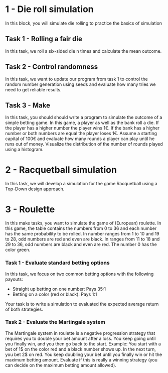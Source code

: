 # 1 - Die roll simulation  
In this block, you will simulate die rolling to practice the basics of simulation

## Task 1 - Rolling a fair die
In this task, we roll a six-sided die n times and calculate the mean outcome.

## Task 2 - Control randomness 
In this task, we want to update our program from task 1 to control the random number generation using seeds and evaluate how many tries we need to get reliable results.

## Task 3 - Make
In this task, you should should write a program to simulate the outcome of a simple betting game. In this game, a player as well as the bank roll a die. If the player has a higher number the player wins 1€. If the bank has a higher number or both numbers are equal the player loses 1€. Assume a starting capital of 100€ and evaluate how many rounds a player can play until he runs out of money. Visualize the distribution of the number of rounds played using a histogram.

# 2 - Racquetball simulation
In this task, we will develop a simulation for the game Racquetball using a Top-Down design approach.

# 3 - Roulette
In this make tasks, you want to simulate the game of (European) roulette. In this game, the table contains the numbers from 0 to 36 and each number has the same probability to be rolled. In number ranges from 1 to 10 and 19 to 28, odd numbers are red and even are black. In ranges from 11 to 18 and 29 to 36, odd numbers are black and even are red. The number 0 has the color green. 

### Task 1 - Evaluate standard betting options
In this task, we focus on two common betting options with the following payouts:
- Straight up betting on one number: Pays 35:1
- Betting on a color (red or black): Pays 1:1

Your task is to write a simulation to evaluated the expected average return of both strategies. 

### Task 2 - Evaluate the Martingale system
The Martingale system in roulette is a negative progression strategy that requires you to double your bet amount after a loss. You keep going until you finally win, and you then go back to the start. 
Example: You start with a bet of 1$ on the color red and a black number shows up. In the next turn, you bet 2$ on red. You keep doubling your bet until you finally win or hit the maximum betting amount. Evaluate if this is really a winning strategy (you can decide on the maximum betting amount allowed).